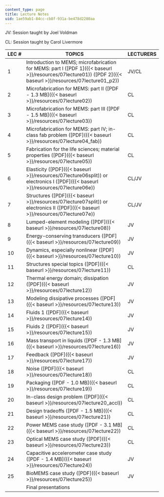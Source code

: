 ```yaml
---
content_type: page
title: Lecture Notes
uid: 1ae59ab1-84cc-cb8f-931a-be478d2280aa
---
```


JV: Session taught by Joel Voldman

CL: Session taught by Carol Livermore

| LEC # | TOPICS | LECTURERS |
| --- | --- | --- |
| 1 | Introduction to MEMS; microfabrication for MEMS: part I ([PDF 1]({{< baseurl >}}/resources/07lecture01)) ([PDF 2]({{< baseurl >}}/resources/07lecture01_p2)) | JV/CL |
| 2 | Microfabrication for MEMS: part II ([PDF - 1.3 MB]({{< baseurl >}}/resources/07lecture02)) | CL |
| 3 | Microfabrication for MEMS: part III ([PDF - 1.5 MB]({{< baseurl >}}/resources/07lecture03)) | CL |
| 4 | Microfabrication for MEMS: part IV; in-class fab problem ([PDF]({{< baseurl >}}/resources/07lecture04_fab)) | CL |
| 5 | Fabrication for the life sciences; material properties ([PDF]({{< baseurl >}}/resources/07lecture05)) | CL |
| 6 | Elasticity ([PDF]({{< baseurl >}}/resources/07lecture06split)) or electronics I ([PDF]({{< baseurl >}}/resources/07lecture06e)) | CL/JV |
| 7 | Structures ([PDF]({{< baseurl >}}/resources/07lecture07split)) or electronics II ([PDF]({{< baseurl >}}/resources/07lecture07e)) | CL/JV |
| 8 | Lumped-element modeling ([PDF]({{< baseurl >}}/resources/07lecture08)) | JV |
| 9 | Energy-conserving transducers ([PDF]({{< baseurl >}}/resources/07lecture09)) | JV |
| 10 | Dynamics, especially nonlinear ([PDF]({{< baseurl >}}/resources/07lecture10)) | JV |
| 11 | Structures special topics ([PDF]({{< baseurl >}}/resources/07lecture11)) | CL |
| 12 | Thermal energy domain; dissipation ([PDF]({{< baseurl >}}/resources/07lecture12)) | JV |
| 13 | Modeling dissipative processes ([PDF]({{< baseurl >}}/resources/07lecture13)) | JV |
| 14 | Fluids 1 ([PDF]({{< baseurl >}}/resources/07lecture14)) | JV |
| 15 | Fluids 2 ([PDF]({{< baseurl >}}/resources/07lecture15)) | JV |
| 16 | Mass transport in liquids ([PDF - 1.3 MB]({{< baseurl >}}/resources/07lecture16)) | JV |
| 17 | Feedback ([PDF]({{< baseurl >}}/resources/07lecture17)) | JV |
| 18 | Noise ([PDF]({{< baseurl >}}/resources/07lecture18)) | CL |
| 19 | Packaging ([PDF - 1.0 MB]({{< baseurl >}}/resources/07lecture19)) | CL |
| 20 | In-class design problem ([PDF]({{< baseurl >}}/resources/07lecture20_accl)) | CL |
| 21 | Design tradeoffs ([PDF - 1.5 MB]({{< baseurl >}}/resources/07lecture21)) | CL |
| 22 | Power MEMS case study ([PDF - 3.1 MB]({{< baseurl >}}/resources/07lecture22)) | CL |
| 23 | Optical MEMS case study ([PDF]({{< baseurl >}}/resources/07lecture23)) | CL |
| 24 | Capacitive accelerometer case study ([PDF - 1.4 MB]({{< baseurl >}}/resources/07lecture24)) | JV |
| 25 | BioMEMS case study ([PDF]({{< baseurl >}}/resources/07lecture25)) | JV |
| &nbsp; | Final presentations |